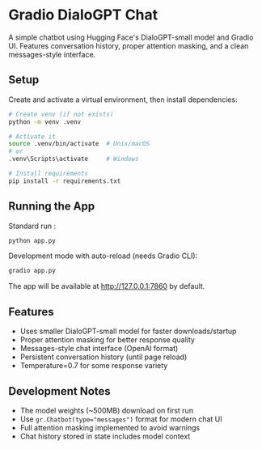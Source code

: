 # Gradio DialoGPT Chat

A simple chatbot using Hugging Face's DialoGPT-small model and Gradio UI. Features conversation history, proper attention masking, and a clean messages-style interface.

## Setup

Create and activate a virtual environment, then install dependencies:

```bash
# Create venv (if not exists)
python -m venv .venv

# Activate it
source .venv/bin/activate  # Unix/macOS
# or
.venv\Scripts\activate     # Windows

# Install requirements
pip install -r requirements.txt
```

## Running the App

Standard run :
```bash
python app.py
```

Development mode with auto-reload (needs Gradio CLI):
```bash
gradio app.py
```

The app will be available at http://127.0.0.1:7860 by default.

## Features

- Uses smaller DialoGPT-small model for faster downloads/startup
- Proper attention masking for better response quality
- Messages-style chat interface (OpenAI format)
- Persistent conversation history (until page reload)
- Temperature=0.7 for some response variety

## Development Notes

- The model weights (~500MB) download on first run
- Use `gr.Chatbot(type="messages")` format for modern chat UI
- Full attention masking implemented to avoid warnings
- Chat history stored in state includes model context
